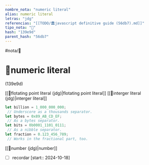 ```yaml
---
nombre_nota: "numeric literal"
alias: numeric literal
letras: "jdg"
referencias: "[[TODO/🏛️javascript definitive guide (56db7).md]]"
tipo_nota: "📑"
hash: "139e9d"
parent_hash: "56db7"
---
```


#nota/📑

# 📑numeric literal
<div class="hash">(139e9d)</div>

[[📑flotating point literal (jdg)|flotating point literal]]
[[📑interger literal (jdg)|interger literal]]

```javascript
let billion = 1_000_000_000;
 // Underscore as a thousands separator.
let bytes = 0x89_AB_CD_EF;
 // As a bytes separator.
let bits = 0b0001_1101_0111;
 // As a nibble separator.
let fraction = 0.123_456_789;
 // Works in the fractional part, too.
```

[[📑number (jdg)|number]]
- [ ] recordar  [start:: 2024-10-18]
